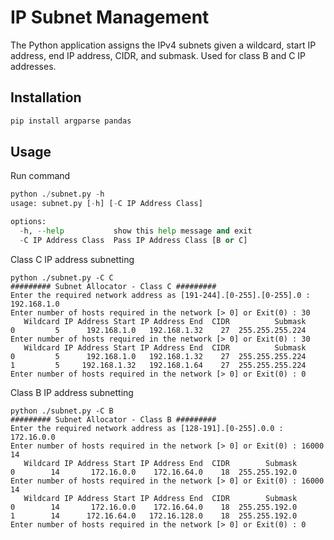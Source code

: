 # IP Subnet Management

The Python application assigns the IPv4 subnets given a wildcard, start IP address, end IP address, CIDR, and submask. Used for class B and C IP addresses.

## Installation



```bash
pip install argparse pandas

```

## Usage

Run command
```python
python ./subnet.py -h
usage: subnet.py [-h] [-C IP Address Class]

options:
  -h, --help           show this help message and exit
  -C IP Address Class  Pass IP Address Class [B or C]
```
Class C IP address subnetting
```
python ./subnet.py -C C
######### Subnet Allocator - Class C #########
Enter the required network address as [191-244].[0-255].[0-255].0 : 192.168.1.0
Enter number of hosts required in the network [> 0] or Exit(0) : 30
   Wildcard IP Address Start IP Address End  CIDR          Submask
0         5      192.168.1.0   192.168.1.32    27  255.255.255.224
Enter number of hosts required in the network [> 0] or Exit(0) : 30
   Wildcard IP Address Start IP Address End  CIDR          Submask
0         5      192.168.1.0   192.168.1.32    27  255.255.255.224
1         5     192.168.1.32   192.168.1.64    27  255.255.255.224
Enter number of hosts required in the network [> 0] or Exit(0) : 0
```
Class B IP address subnetting
```
python ./subnet.py -C B
######### Subnet Allocator - Class B #########
Enter the required network address as [128-191].[0-255].0.0 : 172.16.0.0
Enter number of hosts required in the network [> 0] or Exit(0) : 16000
14
   Wildcard IP Address Start IP Address End  CIDR        Submask
0        14       172.16.0.0    172.16.64.0    18  255.255.192.0
Enter number of hosts required in the network [> 0] or Exit(0) : 16000
14
   Wildcard IP Address Start IP Address End  CIDR        Submask
0        14       172.16.0.0    172.16.64.0    18  255.255.192.0
1        14      172.16.64.0   172.16.128.0    18  255.255.192.0
Enter number of hosts required in the network [> 0] or Exit(0) : 0
```
